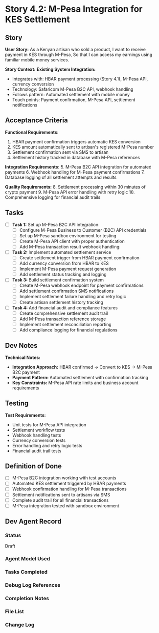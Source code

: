 # Story 4.2: M-Pesa Integration for KES Settlement

## Story
**User Story:**
As a Kenyan artisan who sold a product,
I want to receive payment in KES through M-Pesa,
So that I can access my earnings using familiar mobile money services.

**Story Context:**
**Existing System Integration:**
- Integrates with: HBAR payment processing (Story 4.1), M-Pesa API, currency conversion
- Technology: Safaricom M-Pesa B2C API, webhook handling
- Follows pattern: Automated settlement with mobile money
- Touch points: Payment confirmation, M-Pesa API, settlement notifications

## Acceptance Criteria
**Functional Requirements:**
1. HBAR payment confirmation triggers automatic KES conversion
2. KES amount automatically sent to artisan's registered M-Pesa number
3. Settlement confirmation sent via SMS to artisan
4. Settlement history tracked in database with M-Pesa references

**Integration Requirements:**
5. M-Pesa B2C API integration for automated payments
6. Webhook handling for M-Pesa payment confirmations
7. Database logging of all settlement attempts and results

**Quality Requirements:**
8. Settlement processing within 30 minutes of crypto payment
9. M-Pesa API error handling with retry logic
10. Comprehensive logging for financial audit trails

## Tasks
- [ ] **Task 1:** Set up M-Pesa B2C API integration
  - [ ] Configure M-Pesa Business to Customer (B2C) API credentials
  - [ ] Set up M-Pesa sandbox environment for testing
  - [ ] Create M-Pesa API client with proper authentication
  - [ ] Add M-Pesa transaction result webhook handling

- [ ] **Task 2:** Implement automated settlement service
  - [ ] Create settlement trigger from HBAR payment confirmation
  - [ ] Add currency conversion from HBAR to KES
  - [ ] Implement M-Pesa payment request generation
  - [ ] Add settlement status tracking and logging

- [ ] **Task 3:** Build settlement confirmation system
  - [ ] Create M-Pesa webhook endpoint for payment confirmations
  - [ ] Add settlement confirmation SMS notifications
  - [ ] Implement settlement failure handling and retry logic
  - [ ] Create artisan settlement history tracking

- [ ] **Task 4:** Add financial audit and compliance features
  - [ ] Create comprehensive settlement audit trail
  - [ ] Add M-Pesa transaction reference storage
  - [ ] Implement settlement reconciliation reporting
  - [ ] Add compliance logging for financial regulations

## Dev Notes
**Technical Notes:**
- **Integration Approach:** HBAR confirmed → Convert to KES → M-Pesa B2C payment
- **Payment Pattern:** Automated settlement with confirmation tracking
- **Key Constraints:** M-Pesa API rate limits and business account requirements

## Testing
**Test Requirements:**
- Unit tests for M-Pesa API integration
- Settlement workflow tests
- Webhook handling tests
- Currency conversion tests
- Error handling and retry logic tests
- Financial audit trail tests

## Definition of Done
- [ ] M-Pesa B2C integration working with test accounts
- [ ] Automated KES settlement triggered by HBAR payments
- [ ] Webhook confirmation handling for M-Pesa transactions
- [ ] Settlement notifications sent to artisans via SMS
- [ ] Complete audit trail for all financial transactions
- [ ] M-Pesa integration tested with sandbox environment

## Dev Agent Record
### Status
Draft

### Agent Model Used
<!-- To be filled by dev agent -->

### Tasks Completed
<!-- To be updated by dev agent with checkboxes -->

### Debug Log References
<!-- To be updated by dev agent -->

### Completion Notes
<!-- To be updated by dev agent -->

### File List
<!-- To be updated by dev agent with all created/modified files -->

### Change Log
<!-- To be updated by dev agent -->